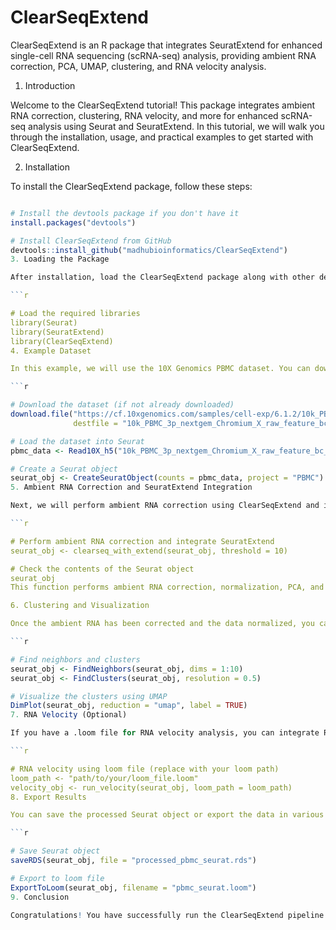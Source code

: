 # ClearSeqExtend

ClearSeqExtend is an R package that integrates SeuratExtend for enhanced single-cell RNA sequencing (scRNA-seq) analysis, providing ambient RNA correction, PCA, UMAP, clustering, and RNA velocity analysis.

1. Introduction

Welcome to the ClearSeqExtend tutorial! This package integrates ambient RNA correction, clustering, RNA velocity, and more for enhanced scRNA-seq analysis using Seurat and SeuratExtend. In this tutorial, we will walk you through the installation, usage, and practical examples to get started with ClearSeqExtend.

2. Installation

To install the ClearSeqExtend package, follow these steps:

```r

# Install the devtools package if you don't have it
install.packages("devtools")

# Install ClearSeqExtend from GitHub
devtools::install_github("madhubioinformatics/ClearSeqExtend")
3. Loading the Package

After installation, load the ClearSeqExtend package along with other dependencies:

```r

# Load the required libraries
library(Seurat)
library(SeuratExtend)
library(ClearSeqExtend)
4. Example Dataset

In this example, we will use the 10X Genomics PBMC dataset. You can download the dataset using the following command:

```r

# Download the dataset (if not already downloaded)
download.file("https://cf.10xgenomics.com/samples/cell-exp/6.1.2/10k_PBMC_3p_nextgem_Chromium_X/10k_PBMC_3p_nextgem_Chromium_X_raw_feature_bc_matrix.h5", 
              destfile = "10k_PBMC_3p_nextgem_Chromium_X_raw_feature_bc_matrix.h5")

# Load the dataset into Seurat
pbmc_data <- Read10X_h5("10k_PBMC_3p_nextgem_Chromium_X_raw_feature_bc_matrix.h5")

# Create a Seurat object
seurat_obj <- CreateSeuratObject(counts = pbmc_data, project = "PBMC")
5. Ambient RNA Correction and SeuratExtend Integration

Next, we will perform ambient RNA correction using ClearSeqExtend and integrate SeuratExtend functionalities for normalization and dimensionality reduction.

```r

# Perform ambient RNA correction and integrate SeuratExtend
seurat_obj <- clearseq_with_extend(seurat_obj, threshold = 10)

# Check the contents of the Seurat object
seurat_obj
This function performs ambient RNA correction, normalization, PCA, and UMAP.

6. Clustering and Visualization

Once the ambient RNA has been corrected and the data normalized, you can perform clustering and visualize the UMAP plot.

```r

# Find neighbors and clusters
seurat_obj <- FindNeighbors(seurat_obj, dims = 1:10)
seurat_obj <- FindClusters(seurat_obj, resolution = 0.5)

# Visualize the clusters using UMAP
DimPlot(seurat_obj, reduction = "umap", label = TRUE)
7. RNA Velocity (Optional)

If you have a .loom file for RNA velocity analysis, you can integrate RNA velocity using ClearSeqExtend.

```r

# RNA velocity using loom file (replace with your loom path)
loom_path <- "path/to/your/loom_file.loom"
velocity_obj <- run_velocity(seurat_obj, loom_path = loom_path)
8. Export Results

You can save the processed Seurat object or export the data in various formats such as .loom or .h5ad.

```r

# Save Seurat object
saveRDS(seurat_obj, file = "processed_pbmc_seurat.rds")

# Export to loom file
ExportToLoom(seurat_obj, filename = "pbmc_seurat.loom")
9. Conclusion

Congratulations! You have successfully run the ClearSeqExtend pipeline for ambient RNA correction, clustering, and RNA velocity analysis. This tutorial is a starting point for more advanced analyses.



